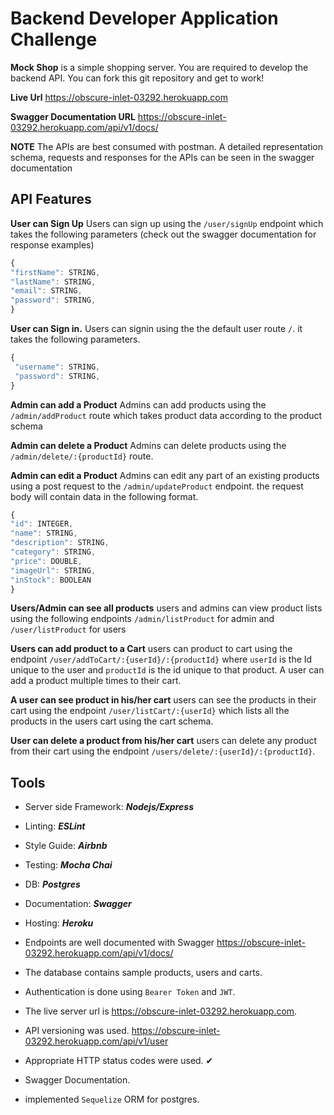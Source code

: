 # Backend Developer Application Challenge

**Mock Shop** is a simple shopping server. You are required to develop the backend API. 
You can fork this git repository and get to work!


**Live Url**  https://obscure-inlet-03292.herokuapp.com

**Swagger Documentation URL** https://obscure-inlet-03292.herokuapp.com/api/v1/docs/

**NOTE** The APIs are best consumed with postman. A detailed representation schema, requests and responses for the APIs can be seen in the swagger documentation


## API Features

**User can Sign Up** 
  Users can sign up using the `/user/signUp` endpoint which takes the following parameters (check out the swagger documentation for response examples)

  ```javascript
{
  "firstName": STRING,
  "lastName": STRING,
  "email": STRING,
  "password": STRING,
}
```
 **User can Sign in.**
 Users can signin using the the default user route `/`. it takes the following parameters.

 ```javascript
 {
  "username": STRING, 
  "password": STRING,
}
```
 **Admin can add a Product**
Admins can add products using the `/admin/addProduct` route which takes product data according to the product schema

 **Admin can delete a Product**
 Admins can delete products using the `/admin/delete/:{productId}` route.

 **Admin can edit a Product**
  Admins can edit any part of an existing products using a post request to the `/admin/updateProduct` endpoint. the request body will contain data in the following format.
   ```javascript
{
  "id": INTEGER,
  "name": STRING,
  "description": STRING,
  "category": STRING,
  "price": DOUBLE,
  "imageUrl": STRING,
  "inStock": BOOLEAN
}
```

 **Users/Admin can see all products**
 users and admins can view product lists using the following endpoints `/admin/listProduct` for admin and `/user/listProduct` for users

 **Users can add product to a Cart**
users can product to cart using the endpoint `/user/addToCart/:{userId}/:{productId}` where `userId` is the Id unique to the user and `productId` is the id unique to that product. A user can add a product multiple times to their cart.

 **A user can see product in his/her cart**
 users can see the products in their cart using the endpoint `/user/listCart/:{userId}` which lists all the products in the users cart using the cart schema.

 **User can delete a product from his/her cart**
 users can delete any product from their cart using the endpoint `/users/delete/:{userId}/:{productId}`. 

## Tools
- Server side Framework: ***Nodejs/Express*** 
- Linting: ***ESLint***
- Style Guide: ***Airbnb***
- Testing: ***Mocha Chai***
- DB: ***Postgres***
- Documentation: ***Swagger***
- Hosting: ***Heroku***


- Endpoints are well documented with Swagger https://obscure-inlet-03292.herokuapp.com/api/v1/docs/ 
- The database contains sample products, users and carts. 
- Authentication is done using `Bearer Token` and `JWT`.
- The live server url is https://obscure-inlet-03292.herokuapp.com. 
-  API versioning was used. https://obscure-inlet-03292.herokuapp.com/api/v1/user
- Appropriate HTTP status codes were used. ✔
- Swagger Documentation. 
- implemented `Sequelize` ORM for postgres. 
